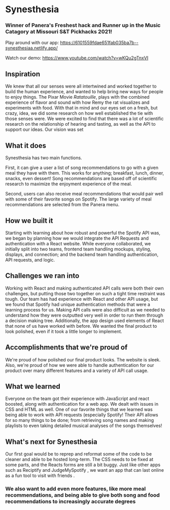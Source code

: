 # Synesthesia
### Winner of Panera's Freshest hack and Runner up in the Music Catagory at Missouri S&T Pickhacks 2021!
Play around with our app: https://6101559fdae651fab035ba7b--synesthesiaa.netlify.app/

Watch our demo: https://www.youtube.com/watch?v=wKQu2gTnxVI

## Inspiration
We knew that all our senses were all intertwined and worked together to build the human experience, and wanted to help bring new ways for people to enjoy things. The Pixar Movie *Ratatouille*, plays with the combined experience of flavor and sound with how Remy the rat visualizes and experiments with food. With that in mind and our eyes set on a fresh, but crazy, idea, we did some research on how well established the tie with those senses were. We were excited to find that there was a lot of scientific research on the relationship of hearing and tasting, as well as the API to support our ideas. Our vision was set

## What it does
Synesthesia has two main functions.

First, it can give a user a list of song recommendations to go with a given meal they have with them. This works for anything; breakfast, lunch, dinner, snacks, even dessert! Song recommendations are based off of scientific research to maximize the enjoyment experience of the meal.

Second, users can also receive meal recommendations that would pair well with some of their favorite songs on Spotify. The large variety of meal recommendations are selected from the Panera menu.

## How we built it
Starting with learning about how robust and powerful the Spotify API was, we began by planning how we would integrate the API Requests and authentication with a React website. While everyone collaborated, we initially split into two teams, frontend team handling mockups, styling, displays, and connection; and the backend team handling authentication, API requests, and logic.

## Challenges we ran into
Working with React and making authenticated API calls were both their own challenges, but putting those two together on such a tight time restraint was tough. Our team has had experience with React and other API usage, but we found that Spotify had unique authentication methods that were a learning process for us. Making API calls were also difficult as we needed to understand how they were outputted very well in order to run them through a decision making tree. Additionally, the app design used elements of React that none of us have worked with before. We wanted the final product to look polished, even if it took a little longer to implement.

## Accomplishments that we're proud of
We're proud of how polished our final product looks. The website is sleek. Also, we're proud of how we were able to handle authentication for our product over many different features and a variety of API call usage.

## What we learned
Everyone on the team got their experience with JavaScript and react boosted, along with authentication for a web app. We dealt with issues in CSS and HTML as well. One of our favorite things that we learned was being able to work with API requests (especially Spotify! Their API allows for so many things to be done; from retrieving song names and making playlists to even taking detailed musical analyses of the songs themselves!

## What's next for Synesthesia
Our first goal would be to reprep and reformat some of the code to be cleaner and able to be hosted long-term. The CSS needs to be fixed at some parts, and the Reacts forms are still a bit buggy. Just like other apps such as Reciptify and JudgeMySpotify , we want an app that can last online as a fun tool to visit with friends .

### We also want to add even more features, like more meal recommendations, and being able to give both song and food recommendations to increasingly accurate degrees
